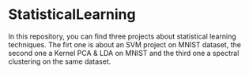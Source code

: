 # StatisticalLearning
In this repository, you can find three projects about statistical learning techniques. The firt one is about an SVM project on MNIST dataset, the second one a Kernel PCA &amp; LDA on MNIST and the third one a spectral clustering on the same dataset.
